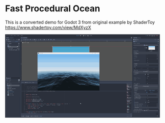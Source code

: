 # Fast Procedural Ocean 

This is a converted demo for Godot 3 from original example by ShaderToy https://www.shadertoy.com/view/MdXyzX

![Fast Ocean](./thumb/fastocean.gif "Fast Procedural Ocean in Godot 3")
